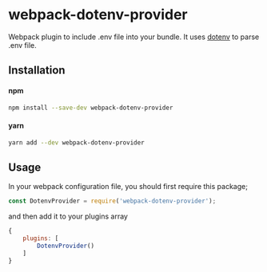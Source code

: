 # webpack-dotenv-provider
Webpack plugin to include .env file into your bundle. 
It uses [dotenv](https://www.npmjs.com/package/dotenv) to parse .env file.


## Installation
#### npm
```bash
npm install --save-dev webpack-dotenv-provider
```

#### yarn
```bash
yarn add --dev webpack-dotenv-provider
```

## Usage
In your webpack configuration file, you should first require this package;
```javascript
const DotenvProvider = require('webpack-dotenv-provider');
```
and then add it to your plugins array
```javascript
{
    plugins: [
        DotenvProvider()
    ]
}
```